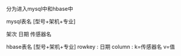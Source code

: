 分为进入mysql中和hbase中

mysql表名 [型号+架机+专业]

架次  日期  传感器名


hbase表名 [型号+架机+专业]
rowkey : 日期
column : k=传感器名
         v=值


